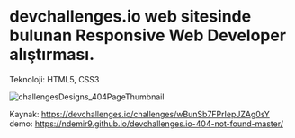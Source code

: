 # devchallenges.io web sitesinde bulunan Responsive Web Developer alıştırması.

Teknoloji: HTML5, CSS3
<br />

![challengesDesigns_404PageThumbnail](https://github.com/ndemir9/devchallenges.io-404-not-found-master/assets/73329877/cd62bcb3-2130-49ab-9c32-f3ce9534eb57)

Kaynak: https://devchallenges.io/challenges/wBunSb7FPrIepJZAg0sY
<br />
demo: https://ndemir9.github.io/devchallenges.io-404-not-found-master/
